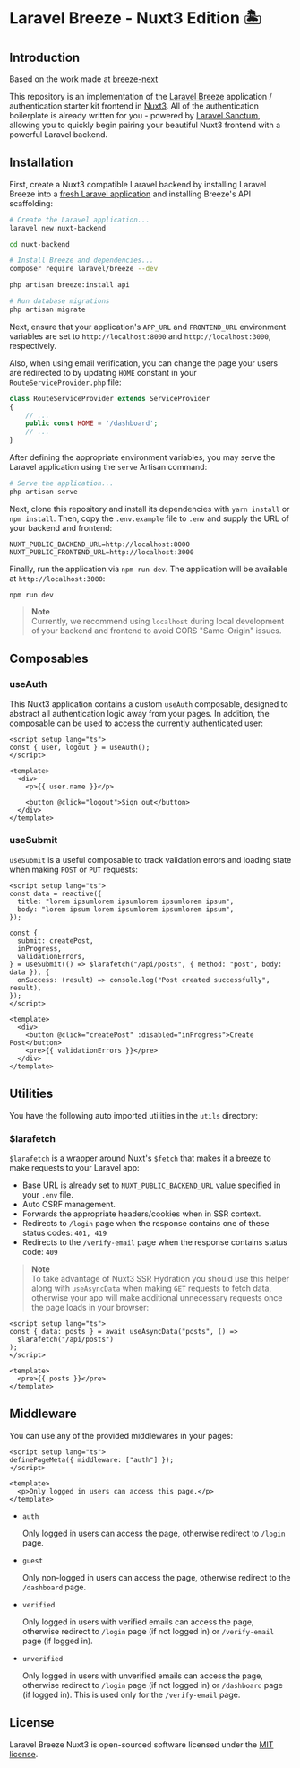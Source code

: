 # Laravel Breeze - Nuxt3 Edition 🏝️

## Introduction

Based on the work made at [breeze-next](https://github.com/laravel/breeze-next)

This repository is an implementation of the [Laravel Breeze](https://laravel.com/docs/starter-kits) application / authentication starter kit frontend in [Nuxt3](https://v3.nuxtjs.org/). All of the authentication boilerplate is already written for you - powered by [Laravel Sanctum](https://laravel.com/docs/sanctum), allowing you to quickly begin pairing your beautiful Nuxt3 frontend with a powerful Laravel backend.

## Installation

First, create a Nuxt3 compatible Laravel backend by installing Laravel Breeze into a [fresh Laravel application](https://laravel.com/docs/installation) and installing Breeze's API scaffolding:

```bash
# Create the Laravel application...
laravel new nuxt-backend

cd nuxt-backend

# Install Breeze and dependencies...
composer require laravel/breeze --dev

php artisan breeze:install api

# Run database migrations
php artisan migrate
```

Next, ensure that your application's `APP_URL` and `FRONTEND_URL` environment variables are set to `http://localhost:8000` and `http://localhost:3000`, respectively.

Also, when using email verification, you can change the page your users are redirected to by updating `HOME` constant in your `RouteServiceProvider.php` file:

```php
class RouteServiceProvider extends ServiceProvider
{
    // ...
    public const HOME = '/dashboard';
    // ...
}
```

After defining the appropriate environment variables, you may serve the Laravel application using the `serve` Artisan command:

```bash
# Serve the application...
php artisan serve
```

Next, clone this repository and install its dependencies with `yarn install` or `npm install`. Then, copy the `.env.example` file to `.env` and supply the URL of your backend and frontend:

```
NUXT_PUBLIC_BACKEND_URL=http://localhost:8000
NUXT_PUBLIC_FRONTEND_URL=http://localhost:3000
```

Finally, run the application via `npm run dev`. The application will be available at `http://localhost:3000`:

```
npm run dev
```

> **Note**  
> Currently, we recommend using `localhost` during local development of your backend and frontend to avoid CORS "Same-Origin" issues.

## Composables

### useAuth

This Nuxt3 application contains a custom `useAuth` composable, designed to abstract all authentication logic away from your pages. In addition, the composable can be used to access the currently authenticated user:

```vue
<script setup lang="ts">
const { user, logout } = useAuth();
</script>

<template>
  <div>
    <p>{{ user.name }}</p>

    <button @click="logout">Sign out</button>
  </div>
</template>
```

### useSubmit

`useSubmit` is a useful composable to track validation errors and loading state when making `POST` or `PUT` requests:

```vue
<script setup lang="ts">
const data = reactive({
  title: "lorem ipsumlorem ipsumlorem ipsumlorem ipsum",
  body: "lorem ipsum lorem ipsumlorem ipsumlorem ipsum",
});

const {
  submit: createPost,
  inProgress,
  validationErrors,
} = useSubmit(() => $larafetch("/api/posts", { method: "post", body: data }), {
  onSuccess: (result) => console.log("Post created successfully", result),
});
</script>

<template>
  <div>
    <button @click="createPost" :disabled="inProgress">Create Post</button>
    <pre>{{ validationErrors }}</pre>
  </div>
</template>
```

## Utilities

You have the following auto imported utilities in the `utils` directory:

### $larafetch

`$larafetch` is a wrapper around Nuxt's `$fetch` that makes it a breeze to make requests to your Laravel app:

- Base URL is already set to `NUXT_PUBLIC_BACKEND_URL` value specified in your `.env` file.
- Auto CSRF management.
- Forwards the appropriate headers/cookies when in SSR context.
- Redirects to `/login` page when the response contains one of these status codes: `401, 419`
- Redirects to the `/verify-email` page when the response contains status code: `409`

> **Note**  
> To take advantage of Nuxt3 SSR Hydration you should use this helper along with `useAsyncData` when making `GET` requests to fetch data, otherwise your app will make additional unnecessary requests once the page loads in your browser:

```vue
<script setup lang="ts">
const { data: posts } = await useAsyncData("posts", () =>
  $larafetch("/api/posts")
);
</script>

<template>
  <pre>{{ posts }}</pre>
</template>
```

## Middleware

You can use any of the provided middlewares in your pages:

```vue
<script setup lang="ts">
definePageMeta({ middleware: ["auth"] });
</script>

<template>
  <p>Only logged in users can access this page.</p>
</template>
```

- `auth`

  Only logged in users can access the page, otherwise redirect to `/login` page.

- `guest`

  Only non-logged in users can access the page, otherwise redirect to the `/dashboard` page.

- `verified`

  Only logged in users with verified emails can access the page, otherwise redirect to `/login` page (if not logged in) or `/verify-email` page (if logged in).

- `unverified`

  Only logged in users with unverified emails can access the page, otherwise redirect to `/login` page (if not logged in) or `/dashboard` page (if logged in). This is used only for the `/verify-email` page.

## License

Laravel Breeze Nuxt3 is open-sourced software licensed under the [MIT license](LICENSE.md).
